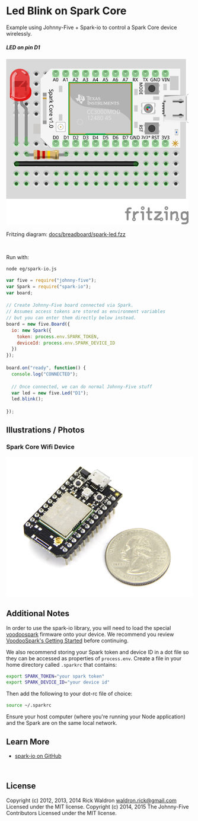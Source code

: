 <!--remove-start-->

# Led Blink on Spark Core

<!--remove-end-->


Example using Johnny-Five + Spark-io to control a Spark Core device wirelessly.





##### LED on pin D1



![docs/breadboard/spark-led.png](breadboard/spark-led.png)<br>

Fritzing diagram: [docs/breadboard/spark-led.fzz](breadboard/spark-led.fzz)

&nbsp;




Run with:
```bash
node eg/spark-io.js
```


```javascript
var five = require("johnny-five");
var Spark = require("spark-io");
var board;

// Create Johnny-Five board connected via Spark.
// Assumes access tokens are stored as environment variables
// but you can enter them directly below instead.
board = new five.Board({
  io: new Spark({
    token: process.env.SPARK_TOKEN,
    deviceId: process.env.SPARK_DEVICE_ID
  })
});

board.on("ready", function() {
  console.log("CONNECTED");

  // Once connected, we can do normal Johnny-Five stuff
  var led = new five.Led("D1");
  led.blink();

});

```


## Illustrations / Photos


### Spark Core Wifi Device



![docs/images/spark-core.jpg](images/spark-core.jpg)  






## Additional Notes

In order to use the spark-io library, you will need to load the special
[voodoospark](https://github.com/voodootikigod/voodoospark) firmware onto your
device. We recommend you review [VoodooSpark's Getting Started](https://github.com/voodootikigod/voodoospark#getting-started) before continuing.

We also recommend storing your Spark token and device ID in a dot file so they can be accessed as properties of `process.env`. Create a file in your home directory called `.sparkrc` that contains:

```sh
export SPARK_TOKEN="your spark token"
export SPARK_DEVICE_ID="your device id"
```

Then add the following to your dot-rc file of choice:

```sh
source ~/.sparkrc
```

Ensure your host computer (where you're running your Node application) and the Spark are on the same local network.



## Learn More

- [spark-io on GitHub](https://github.com/rwaldron/spark-io)

&nbsp;

<!--remove-start-->

## License
Copyright (c) 2012, 2013, 2014 Rick Waldron <waldron.rick@gmail.com>
Licensed under the MIT license.
Copyright (c) 2014, 2015 The Johnny-Five Contributors
Licensed under the MIT license.

<!--remove-end-->
